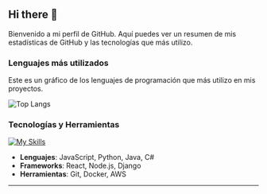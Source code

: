 ## Hi there 👋
Bienvenido a mi perfil de GitHub. Aquí puedes ver un resumen de mis estadísticas de GitHub y las tecnologías que más utilizo.

### Lenguajes más utilizados
Este es un gráfico de los lenguajes de programación que más utilizo en mis proyectos.

![Top Langs](https://github-readme-stats.vercel.app/api/top-langs/?username=albrinBuzz&layout=compact)


### Tecnologías y Herramientas
[![My Skills](https://skillicons.dev/icons?i=java,spring,hibernate,idea,eclipse,linux,postgres,maven&theme=light)](https://skillicons.dev)
- **Lenguajes**: JavaScript, Python, Java, C#
- **Frameworks**: React, Node.js, Django
- **Herramientas**: Git, Docker, AWS

---
